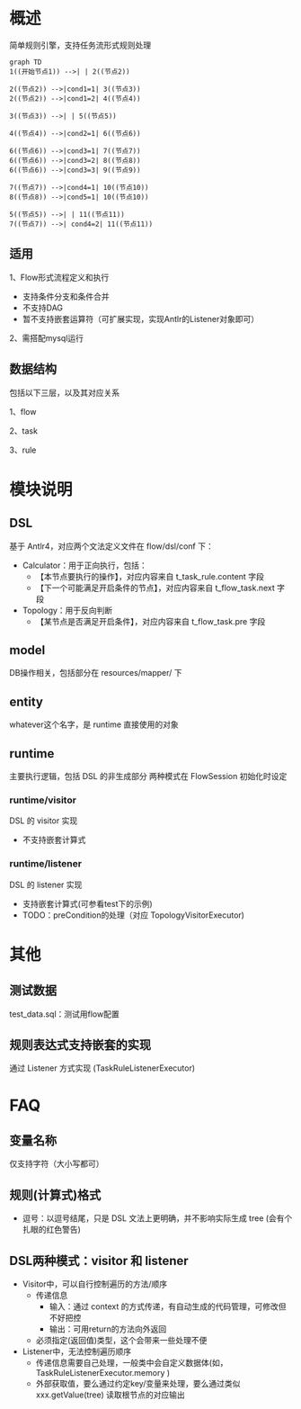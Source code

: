 # 概述
简单规则引擎，支持任务流形式规则处理

```mermaid
graph TD
1((开始节点1)) -->| | 2((节点2))

2((节点2)) -->|cond1=1| 3((节点3))
2((节点2)) -->|cond1=2| 4((节点4))

3((节点3)) -->| | 5((节点5))

4((节点4)) -->|cond2=1| 6((节点6))

6((节点6)) -->|cond3=1| 7((节点7))
6((节点6)) -->|cond3=2| 8((节点8))
6((节点6)) -->|cond3=3| 9((节点9))

7((节点7)) -->|cond4=1| 10((节点10))
8((节点8)) -->|cond5=1| 10((节点10))

5((节点5)) -->| | 11((节点11))
7((节点7)) -->| cond4=2| 11((节点11))
```


## 适用
1、Flow形式流程定义和执行
* 支持条件分支和条件合并
* 不支持DAG
* 暂不支持嵌套运算符（可扩展实现，实现Antlr的Listener对象即可）

2、需搭配mysql运行

## 数据结构
包括以下三层，以及其对应关系

1、flow

2、task

3、rule

# 模块说明
## DSL
基于 Antlr4，对应两个文法定义文件在 flow/dsl/conf 下：
* Calculator：用于正向执行，包括：
    * 【本节点要执行的操作】，对应内容来自 t_task_rule.content 字段
    * 【下一个可能满足开启条件的节点】，对应内容来自 t_flow_task.next 字段
* Topology：用于反向判断
    * 【某节点是否满足开启条件】，对应内容来自 t_flow_task.pre 字段

## model
DB操作相关，包括部分在 resources/mapper/ 下

## entity
whatever这个名字，是 runtime 直接使用的对象

## runtime
主要执行逻辑，包括 DSL 的非生成部分
两种模式在 FlowSession 初始化时设定

### runtime/visitor
DSL 的 visitor 实现
* 不支持嵌套计算式
### runtime/listener
DSL 的 listener 实现
* 支持嵌套计算式(可参看test下的示例)
* TODO：preCondition的处理（对应 TopologyVisitorExecutor)

# 其他
## 测试数据
test_data.sql：测试用flow配置

## 规则表达式支持嵌套的实现

通过 Listener 方式实现 (TaskRuleListenerExecutor)


# FAQ
## 变量名称
仅支持字符（大小写都可）

## 规则(计算式)格式

* 逗号：以逗号结尾，只是 DSL 文法上更明确，并不影响实际生成 tree (会有个扎眼的红色警告)

## DSL两种模式：visitor 和 listener

* Visitor中，可以自行控制遍历的方法/顺序
    * 传递信息
        * 输入：通过 context 的方式传递，有自动生成的代码管理，可修改但不好把控
        * 输出：可用return的方法向外返回
    * 必须指定(返回值)类型，这个会带来一些处理不便
* Listener中，无法控制遍历顺序
    * 传递信息需要自己处理，一般类中会自定义数据体(如，TaskRuleListenerExecutor.memory )
    * 外部获取值，要么通过约定key/变量来处理，要么通过类似 xxx.getValue(tree) 读取根节点的对应输出